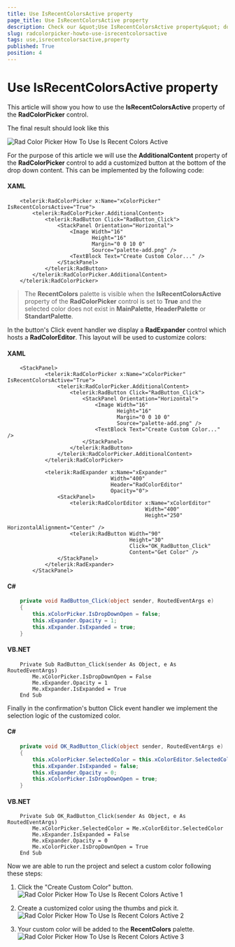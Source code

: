 ```yaml
---
title: Use IsRecentColorsActive property
page_title: Use IsRecentColorsActive property
description: Check our &quot;Use IsRecentColorsActive property&quot; documentation article for the RadColorPicker {{ site.framework_name }} control.
slug: radcolorpicker-howto-use-isrecentcolorsactive
tags: use,isrecentcolorsactive,property
published: True
position: 4
---
```


# Use IsRecentColorsActive property

This article will show you how to use the __IsRecentColorsActive__ property of the __RadColorPicker__ control.

The final result should look like this

![Rad Color Picker How To Use Is Recent Colors Active](images/RadColorPicker_HowTo_Use_IsRecentColorsActive.png)

For the purpose of this article we will use the __AdditionalContent__ property of the __RadColorPicker__ control to add a customized button at the bottom of the drop down content. This can be implemented by the following code:		

#### __XAML__
```XAML
	<telerik:RadColorPicker x:Name="xColorPicker" IsRecentColorsActive="True">
		<telerik:RadColorPicker.AdditionalContent>
			<telerik:RadButton Click="RadButton_Click">
				<StackPanel Orientation="Horizontal">
					<Image Width="16"
						   Height="16"
						   Margin="0 0 10 0"
						   Source="palette-add.png" />
					<TextBlock Text="Create Custom Color..." />
				</StackPanel>
			</telerik:RadButton>
		</telerik:RadColorPicker.AdditionalContent>
	</telerik:RadColorPicker>
```

>The __RecentColors__ palette is visible when the __IsRecentColorsActive__ property of the __RadColorPicker__ control is set to __True__ and the selected color does not exist in __MainPalette__, __HeaderPalette__ or __StandartPalette__.		  

In the button's Click event handler we display a __RadExpander__ control which hosts a __RadColorEditor__. This layout will be used to customize colors:		

#### __XAML__
```XAML
	<StackPanel>
			<telerik:RadColorPicker x:Name="xColorPicker" IsRecentColorsActive="True">
				<telerik:RadColorPicker.AdditionalContent>
					<telerik:RadButton Click="RadButton_Click">
						<StackPanel Orientation="Horizontal">
							<Image Width="16"
							       Height="16"
							       Margin="0 0 10 0"
							       Source="palette-add.png" />
							<TextBlock Text="Create Custom Color..." />
						</StackPanel>
					</telerik:RadButton>
				</telerik:RadColorPicker.AdditionalContent>
			</telerik:RadColorPicker>
	
			<telerik:RadExpander x:Name="xExpander"
			                     Width="400"
			                     Header="RadColorEditor"
			                     Opacity="0">
				<StackPanel>
					<telerik:RadColorEditor x:Name="xColorEditor"
					                        Width="400"
					                        Height="250"
					                        HorizontalAlignment="Center" />
					<telerik:RadButton Width="90"
					                   Height="30"
					                   Click="OK_RadButton_Click"
					                   Content="Get Color" />
				</StackPanel>
			</telerik:RadExpander>
		</StackPanel>
```

#### __C#__
```C#	
	private void RadButton_Click(object sender, RoutedEventArgs e)
	{
		this.xColorPicker.IsDropDownOpen = false;
		this.xExpander.Opacity = 1;
		this.xExpander.IsExpanded = true;
	}
```

#### __VB.NET__
```VB.NET
    Private Sub RadButton_Click(sender As Object, e As RoutedEventArgs)
        Me.xColorPicker.IsDropDownOpen = False
        Me.xExpander.Opacity = 1
        Me.xExpander.IsExpanded = True
    End Sub
```

Finally in the confirmation's button Click event handler we implement the selection logic of the customized color.	

#### __C#__
```C#
	private void OK_RadButton_Click(object sender, RoutedEventArgs e)
	{
		this.xColorPicker.SelectedColor = this.xColorEditor.SelectedColor;
		this.xExpander.IsExpanded = false;
		this.xExpander.Opacity = 0;
		this.xColorPicker.IsDropDownOpen = true;
	}
```

#### __VB.NET__
```VB.NET
    Private Sub OK_RadButton_Click(sender As Object, e As RoutedEventArgs)
        Me.xColorPicker.SelectedColor = Me.xColorEditor.SelectedColor
        Me.xExpander.IsExpanded = False
        Me.xExpander.Opacity = 0
        Me.xColorPicker.IsDropDownOpen = True
    End Sub
```

Now we are able to run the project and select a custom color following these steps:		

1. Click the "Create Custom Color" button.  
	![Rad Color Picker How To Use Is Recent Colors Active 1](images/RadColorPicker_HowTo_Use_IsRecentColorsActive_1.png)

2. Create a customized color using the thumbs and pick it.  
	![Rad Color Picker How To Use Is Recent Colors Active 2](images/RadColorPicker_HowTo_Use_IsRecentColorsActive_2.png)

3. Your custom color will be added to the __RecentColors__ palette.  
	![Rad Color Picker How To Use Is Recent Colors Active 3](images/RadColorPicker_HowTo_Use_IsRecentColorsActive_3.png)